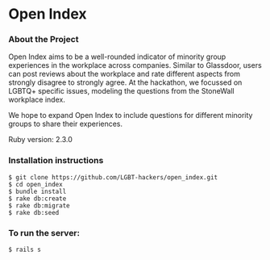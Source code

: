 # Open Index

### About the Project
Open Index aims to be a well-rounded indicator of minority group experiences in the workplace across companies. Similar to Glassdoor, users can post reviews about the workplace and rate different aspects from strongly disagree to strongly agree. At the hackathon, we focussed on LGBTQ+ specific issues, modeling the questions from the StoneWall workplace index.


We hope to expand Open Index to include questions for different minority groups to share their experiences.


Ruby version: 2.3.0

### Installation instructions
```
$ git clone https://github.com/LGBT-hackers/open_index.git
$ cd open_index
$ bundle install
$ rake db:create
$ rake db:migrate
$ rake db:seed
```

### To run the server:
```
$ rails s
```
